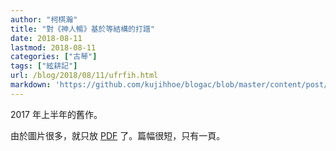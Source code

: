 ```yaml
---
author: "柯棋瀚"
title: "對《神人暢》基於等結構的打譜"
date: 2018-08-11
lastmod: 2018-08-11
categories: ["古琴"]
tags: ["絃耕記"]
url: /blog/2018/08/11/ufrfih.html
markdown: 'https://github.com/kujihhoe/blogac/blob/master/content/post/2018-08-11-ufrfih.md'
---
```

<!--more-->

2017 年上半年的舊作。

由於圖片很多，就只放 [PDF](https://github.com/kujihhoe/blog-files/raw/master/对《神人畅》基于等结构的打谱.pdf) 了。篇幅很短，只有一頁。
